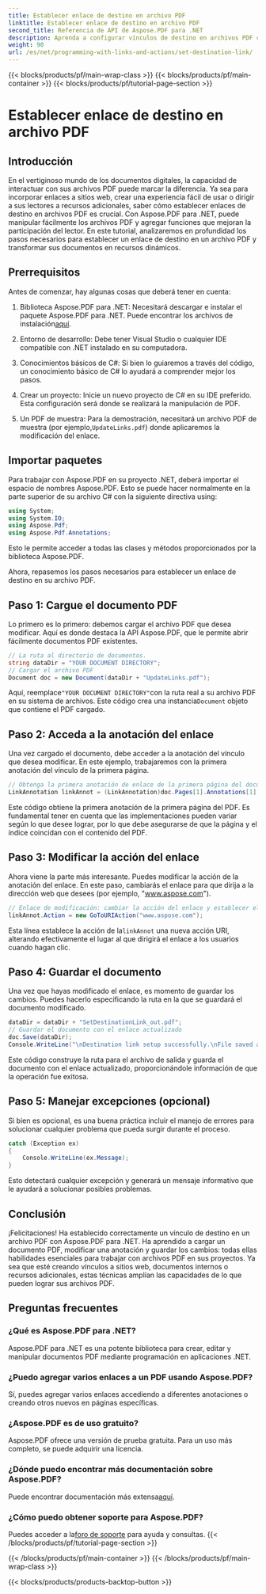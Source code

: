 ```yaml
---
title: Establecer enlace de destino en archivo PDF
linktitle: Establecer enlace de destino en archivo PDF
second_title: Referencia de API de Aspose.PDF para .NET
description: Aprenda a configurar vínculos de destino en archivos PDF con Aspose.PDF para .NET. Una guía paso a paso para mejorar la interactividad de sus archivos PDF.
weight: 90
url: /es/net/programming-with-links-and-actions/set-destination-link/
---
```


{{< blocks/products/pf/main-wrap-class >}}
{{< blocks/products/pf/main-container >}}
{{< blocks/products/pf/tutorial-page-section >}}

# Establecer enlace de destino en archivo PDF

## Introducción

En el vertiginoso mundo de los documentos digitales, la capacidad de interactuar con sus archivos PDF puede marcar la diferencia. Ya sea para incorporar enlaces a sitios web, crear una experiencia fácil de usar o dirigir a sus lectores a recursos adicionales, saber cómo establecer enlaces de destino en archivos PDF es crucial. Con Aspose.PDF para .NET, puede manipular fácilmente los archivos PDF y agregar funciones que mejoran la participación del lector. En este tutorial, analizaremos en profundidad los pasos necesarios para establecer un enlace de destino en un archivo PDF y transformar sus documentos en recursos dinámicos.

## Prerrequisitos

Antes de comenzar, hay algunas cosas que deberá tener en cuenta:

1. Biblioteca Aspose.PDF para .NET:
    Necesitará descargar e instalar el paquete Aspose.PDF para .NET. Puede encontrar los archivos de instalación[aquí](https://releases.aspose.com/pdf/net/).

2. Entorno de desarrollo:
   Debe tener Visual Studio o cualquier IDE compatible con .NET instalado en su computadora.

3. Conocimientos básicos de C#:
   Si bien lo guiaremos a través del código, un conocimiento básico de C# lo ayudará a comprender mejor los pasos.

4. Crear un proyecto:
   Inicie un nuevo proyecto de C# en su IDE preferido. Esta configuración será donde se realizará la manipulación de PDF.

5. Un PDF de muestra:
    Para la demostración, necesitará un archivo PDF de muestra (por ejemplo,`UpdateLinks.pdf`) donde aplicaremos la modificación del enlace.

## Importar paquetes

Para trabajar con Aspose.PDF en su proyecto .NET, deberá importar el espacio de nombres Aspose.PDF. Esto se puede hacer normalmente en la parte superior de su archivo C# con la siguiente directiva using:

```csharp
using System;
using System.IO;
using Aspose.Pdf;
using Aspose.Pdf.Annotations;
```

Esto le permite acceder a todas las clases y métodos proporcionados por la biblioteca Aspose.PDF.

Ahora, repasemos los pasos necesarios para establecer un enlace de destino en su archivo PDF.

## Paso 1: Cargue el documento PDF

Lo primero es lo primero: debemos cargar el archivo PDF que desea modificar. Aquí es donde destaca la API Aspose.PDF, que le permite abrir fácilmente documentos PDF existentes.

```csharp
// La ruta al directorio de documentos.
string dataDir = "YOUR DOCUMENT DIRECTORY";
// Cargar el archivo PDF
Document doc = new Document(dataDir + "UpdateLinks.pdf");
```

 Aquí, reemplace`"YOUR DOCUMENT DIRECTORY"`con la ruta real a su archivo PDF en su sistema de archivos. Este código crea una instancia`Document` objeto que contiene el PDF cargado.

## Paso 2: Acceda a la anotación del enlace

Una vez cargado el documento, debe acceder a la anotación del vínculo que desea modificar. En este ejemplo, trabajaremos con la primera anotación del vínculo de la primera página.

```csharp
// Obtenga la primera anotación de enlace de la primera página del documento
LinkAnnotation linkAnnot = (LinkAnnotation)doc.Pages[1].Annotations[1];
```

Este código obtiene la primera anotación de la primera página del PDF. Es fundamental tener en cuenta que las implementaciones pueden variar según lo que desee lograr, por lo que debe asegurarse de que la página y el índice coincidan con el contenido del PDF.

## Paso 3: Modificar la acción del enlace

Ahora viene la parte más interesante. Puedes modificar la acción de la anotación del enlace. En este paso, cambiarás el enlace para que dirija a la dirección web que desees (por ejemplo, "www.aspose.com").

```csharp
// Enlace de modificación: cambiar la acción del enlace y establecer el destino como dirección web
linkAnnot.Action = new GoToURIAction("www.aspose.com");
```

 Esta línea establece la acción de la`linkAnnot` una nueva acción URI, alterando efectivamente el lugar al que dirigirá el enlace a los usuarios cuando hagan clic.

## Paso 4: Guardar el documento

Una vez que hayas modificado el enlace, es momento de guardar los cambios. Puedes hacerlo especificando la ruta en la que se guardará el documento modificado.

```csharp
dataDir = dataDir + "SetDestinationLink_out.pdf";
// Guardar el documento con el enlace actualizado
doc.Save(dataDir);
Console.WriteLine("\nDestination link setup successfully.\nFile saved at " + dataDir);
```

Este código construye la ruta para el archivo de salida y guarda el documento con el enlace actualizado, proporcionándole información de que la operación fue exitosa.

## Paso 5: Manejar excepciones (opcional)

Si bien es opcional, es una buena práctica incluir el manejo de errores para solucionar cualquier problema que pueda surgir durante el proceso.

```csharp
catch (Exception ex)
{
    Console.WriteLine(ex.Message);
}
```

Esto detectará cualquier excepción y generará un mensaje informativo que le ayudará a solucionar posibles problemas.

## Conclusión

¡Felicitaciones! Ha establecido correctamente un vínculo de destino en un archivo PDF con Aspose.PDF para .NET. Ha aprendido a cargar un documento PDF, modificar una anotación y guardar los cambios: todas ellas habilidades esenciales para trabajar con archivos PDF en sus proyectos. Ya sea que esté creando vínculos a sitios web, documentos internos o recursos adicionales, estas técnicas amplían las capacidades de lo que pueden lograr sus archivos PDF.

## Preguntas frecuentes

### ¿Qué es Aspose.PDF para .NET?
Aspose.PDF para .NET es una potente biblioteca para crear, editar y manipular documentos PDF mediante programación en aplicaciones .NET.

### ¿Puedo agregar varios enlaces a un PDF usando Aspose.PDF?
Sí, puedes agregar varios enlaces accediendo a diferentes anotaciones o creando otros nuevos en páginas específicas.

### ¿Aspose.PDF es de uso gratuito?
Aspose.PDF ofrece una versión de prueba gratuita. Para un uso más completo, se puede adquirir una licencia.

### ¿Dónde puedo encontrar más documentación sobre Aspose.PDF?
 Puede encontrar documentación más extensa[aquí](https://reference.aspose.com/pdf/net/).

### ¿Cómo puedo obtener soporte para Aspose.PDF?
 Puedes acceder a la[foro de soporte](https://forum.aspose.com/c/pdf/10) para ayuda y consultas.
{{< /blocks/products/pf/tutorial-page-section >}}

{{< /blocks/products/pf/main-container >}}
{{< /blocks/products/pf/main-wrap-class >}}

{{< blocks/products/products-backtop-button >}}
